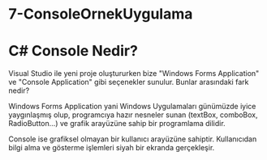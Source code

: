 # 7-ConsoleOrnekUygulama
# C# Console Nedir?
Visual Studio ile yeni proje oluştururken bize "Windows Forms Application" ve "Console Application" gibi seçenekler sunulur. Bunlar arasındaki fark nedir?

Windows Forms Application yani Windows Uygulamaları günümüzde iyice yaygınlaşmış olup, programcıya hazır nesneler sunan (textBox, comboBox, RadioButton...) ve grafik arayüzüne sahip bir programlama dilidir.

Console ise grafiksel olmayan bir kullanıcı arayüzüne sahiptir. Kullanıcıdan bilgi alma ve gösterme işlemleri siyah bir ekranda gerçekleşir.
